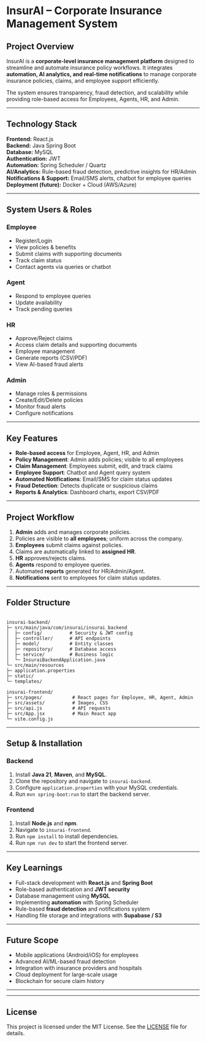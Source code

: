 # InsurAI – Corporate Insurance Management System

## Project Overview
InsurAI is a **corporate-level insurance management platform** designed to streamline and automate insurance policy workflows. It integrates **automation, AI analytics, and real-time notifications** to manage corporate insurance policies, claims, and employee support efficiently.  

The system ensures transparency, fraud detection, and scalability while providing role-based access for Employees, Agents, HR, and Admin.

---

## Technology Stack

**Frontend:** React.js  
**Backend:** Java Spring Boot  
**Database:** MySQL  
**Authentication:** JWT  
**Automation:** Spring Scheduler / Quartz  
**AI/Analytics:** Rule-based fraud detection, predictive insights for HR/Admin  
**Notifications & Support:** Email/SMS alerts, chatbot for employee queries  
**Deployment (future):** Docker + Cloud (AWS/Azure)  

---

## System Users & Roles

### Employee
- Register/Login
- View policies & benefits
- Submit claims with supporting documents
- Track claim status
- Contact agents via queries or chatbot

### Agent
- Respond to employee queries
- Update availability
- Track pending queries

### HR
- Approve/Reject claims
- Access claim details and supporting documents
- Employee management
- Generate reports (CSV/PDF)
- View AI-based fraud alerts

### Admin
- Manage roles & permissions
- Create/Edit/Delete policies
- Monitor fraud alerts
- Configure notifications

---

## Key Features

- **Role-based access** for Employee, Agent, HR, and Admin  
- **Policy Management**: Admin adds policies; visible to all employees  
- **Claim Management**: Employees submit, edit, and track claims  
- **Employee Support**: Chatbot and Agent query system  
- **Automated Notifications**: Email/SMS for claim status updates  
- **Fraud Detection**: Detects duplicate or suspicious claims  
- **Reports & Analytics**: Dashboard charts, export CSV/PDF  

---

## Project Workflow

1. **Admin** adds and manages corporate policies.  
2. Policies are visible to **all employees**; uniform across the company.  
3. **Employees** submit claims against policies.  
4. Claims are automatically linked to **assigned HR**.  
5. **HR** approves/rejects claims.  
6. **Agents** respond to employee queries.  
7. Automated **reports** generated for HR/Admin/Agent.  
8. **Notifications** sent to employees for claim status updates.  

---

## Folder Structure

```

insurai-backend/
├─ src/main/java/com/insurai/insurai_backend
│  ├─ config/          # Security & JWT config
│  ├─ controller/      # API endpoints
│  ├─ model/           # Entity classes
│  ├─ repository/      # Database access
│  ├─ service/         # Business logic
│  └─ InsuraiBackendApplication.java
└─ src/main/resources
├─ application.properties
├─ static/
└─ templates/

insurai-frontend/
├─ src/pages/           # React pages for Employee, HR, Agent, Admin
├─ src/assets/          # Images, CSS
├─ src/api.js           # API requests
├─ src/App.jsx          # Main React app
└─ vite.config.js

```

---

## Setup & Installation

### Backend
1. Install **Java 21**, **Maven**, and **MySQL**.
2. Clone the repository and navigate to `insurai-backend`.
3. Configure `application.properties` with your MySQL credentials.
4. Run `mvn spring-boot:run` to start the backend server.

### Frontend
1. Install **Node.js** and **npm**.
2. Navigate to `insurai-frontend`.
3. Run `npm install` to install dependencies.
4. Run `npm run dev` to start the frontend server.

---

## Key Learnings

- Full-stack development with **React.js** and **Spring Boot**  
- Role-based authentication and **JWT security**  
- Database management using **MySQL**  
- Implementing **automation** with Spring Scheduler  
- Rule-based **fraud detection** and notifications system  
- Handling file storage and integrations with **Supabase / S3**  

---

## Future Scope

- Mobile applications (Android/iOS) for employees  
- Advanced AI/ML-based fraud detection  
- Integration with insurance providers and hospitals  
- Cloud deployment for large-scale usage  
- Blockchain for secure claim history  

---


---

## License

This project is licensed under the MIT License. See the [LICENSE](LICENSE) file for details.


